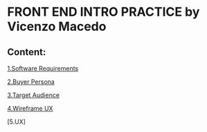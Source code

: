 # FRONT END INTRO PRACTICE by Vicenzo Macedo

## Content:

[1.Software Requirements](https://github.com/oznema/FrontEndMissionVM/blob/fe354da25f1cd1ad67528ca7bade5c30e8290c53/1.INTRO/1.SoftwareRequirements.pdf)

[2.Buyer Persona](https://github.com/oznema/FrontEndMissionVM/blob/fe354da25f1cd1ad67528ca7bade5c30e8290c53/1.INTRO/2.BuyerPersona.pdf)

[3.Target Audience](https://github.com/oznema/FrontEndMissionVM/blob/fe354da25f1cd1ad67528ca7bade5c30e8290c53/1.INTRO/3.TargetAudience.pdf)

[4.Wireframe UX](https://github.com/oznema/FrontEndMissionVM/blob/fe354da25f1cd1ad67528ca7bade5c30e8290c53/1.INTRO/4.Wireframe.pdf)

[5.UX]
